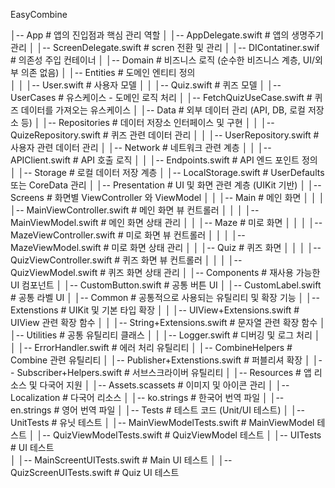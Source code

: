 EasyCombine

│-- App                     # 앱의 진입점과 핵심 관리 역할
│   │-- AppDelegate.swift               # 앱의 생명주기 관리
│   │-- ScreenDelegate.swift            # scren 전환 및 관리
│   │-- DIContatiner.swif               # 의존성 주입 컨테이너
│
│-- Domain                  # 비즈니스 로직 (순수한 비즈니스 계층, UI/외부 의존 없음)
│   │-- Entities                        # 도메인 엔티티 정의    
│   │   │-- User.swift                              # 사용자 모델
│   │   │-- Quiz.swift                              # 퀴즈 모델
│   │-- UserCases                       # 유스케이스 - 도메인 로직 처리
│       │-- FetchQuizUseCase.swift                  # 퀴즈 데이터를 가져오는 유스케이스
│
│-- Data                   # 외부 데이터 관리 (API, DB, 로컬 저장소 등)
│   │-- Repositories                    # 데이터 저장소 인터페이스 및 구현
│   │   │-- QuizeRepository.swift                   # 퀴즈 관련 데이터 관리
│   │   │-- UserRepository.swift                    # 사용자 관련 데이터 관리
│   │-- Network                         # 네트워크 관련 계층
│   │   │-- APIClient.swift                         # API 호출 로직
│   │   │-- Endpoints.swift                         # API 엔드 포인트 정의
│   │-- Storage                         # 로컬 데이터 저장 계층
│       │-- LocalStorage.swift                      # UserDefaults 또는 CoreData 관리
│
│-- Presentation            # UI 및 화면 관련 계층 (UIKit 기반)
│   │-- Screens                         # 화면별 ViewController 와 ViewModel
│   │   │-- Main                                    # 메인 화면
│   │   │   │-- MainViewController.swift                    # 메인 화면 뷰 컨트롤러
│   │   │   │-- MainViewModel.swift                         # 메인 화면 상태 관리
│   │   │-- Maze                                    # 미로 화면
│   │   │   │-- MazeViewController.swift                    # 미로 화면 뷰 컨트롤러
│   │   │   │-- MazeViewModel.swift                         # 미로 화면 상태 관리
│   │   │-- Quiz                                    # 퀴즈 화면
│   │   │   │-- QuizViewController.swift                    # 퀴즈 화면 뷰 컨트롤러
│   │   │   │-- QuizViewModel.swift                         # 퀴즈 화면 상태 관리
│   │-- Components                      # 재사용 가능한 UI 컴포넌트
│       │-- CustomButton.swift                      # 공통 버튼 UI
│       │-- CustomLabel.swift                       # 공통 라벨 UI
│
│-- Common                # 공통적으로 사용되는 유틸리티 및 확장 기능
│   │-- Extenstions                     # UIKit 및 기본 타입 확장
│   │   │-- UIView+Extensions.swift                 # UIView 관련 확장 함수
│   │   │-- String+Extensions.swift                 # 문자열 관련 확장 함수
│   │-- Utilities                       # 공통 유틸리티 클래스
│   │   │-- Logger.swift                            # 디버깅 및 로그 처리
│   │   │-- ErrorHandler.swift                      # 에러 처리 유틸리티
│   │-- CombineHelpers                  # Combine 관련 유틸리티
│       │-- Publisher+Extenstions.swift             # 퍼블리셔 확장
│       │-- Subscriber+Helpers.swift                # 서브스크라이버 유틸리티
│
│-- Resources                           # 앱 리소스 및 다국어 지원
│   │-- Assets.scassets                             # 이미지 및 아이콘 관리 
│   │-- Localization                                # 다국어 리소스 
│       │-- ko.strings                                      # 한국어 번역 파일
│       │-- en.strings                                      # 영어 번역 파일
│
│-- Tests               # 테스트 코드 (Unit/UI 테스트)
│   │-- UnitTests                       # 유닛 테스트
│       │-- MainViewModelTests.swift                # MainViewModel 테스트
│       │-- QuizViewModelTests.swift                # QuizViewModel 테스트
│   │-- UITests                         # UI 테스트    
│       │-- MainScreentUITests.swift                # Main UI 테스트
│       │-- QuizScreenUITests.swift                 # Quiz UI 테스트

